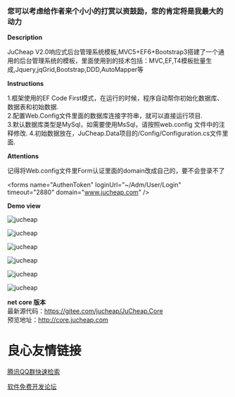 ###  您可以考虑给作者来个小小的打赏以资鼓励，您的肯定将是我最大的动力


 **Description** 

JuCheap V2.0响应式后台管理系统模板,MVC5+EF6+Bootstrap3搭建了一个通用的后台管理系统的模板，里面使用到的技术包括：MVC,EF,T4模板批量生成,Jquery,jqGrid,Bootstrap,DDD,AutoMapper等

 **Instructions** 

1.框架使用的EF Code First模式，在运行的时候，程序自动帮你初始化数据库、数据表和初始数据.  
2.配置Web.Config文件里面的数据库连接字符串，就可以直接运行项目.  
3.默认数据库类型是MySql，如需要使用MsSql，请按照web.config 文件中的注释修改. 
4.初始数据放在，JuCheap.Data项目的/Config/Configuration.cs文件里面. 

 **Attentions** 

记得将Web.config文件里Form认证里面的domain改成自己的，要不会登录不了

 &lt;forms name="AuthenToken" loginUrl="~/Adm/User/Login" timeout="2880" domain="www.jucheap.com" /&gt; 

 **Demo view**

![jucheap](http://git.oschina.net/uploads/images/2016/1109/115238_f6e40415_422345.png "jucheap")

![jucheap](http://git.oschina.net/uploads/images/2016/1109/115304_99754093_422345.png "jucheap")

![jucheap](http://git.oschina.net/uploads/images/2016/1109/122732_191c2c6c_422345.png "jucheap")

![jucheap](http://git.oschina.net/uploads/images/2016/1109/122746_7a14746f_422345.png "jucheap")

![jucheap](http://git.oschina.net/uploads/images/2016/1109/122754_cbf08341_422345.png "jucheap")

![jucheap](http://git.oschina.net/uploads/images/2016/1109/122802_622365f2_422345.png "jucheap")

 **net core 版本**   
最新源代码：https://gitee.com/jucheap/JuCheap.Core  
预览地址：http://core.jucheap.com  

 # 良心友情链接

[腾讯QQ群快速检索](http://u.720life.cn/s/8cf73f7c)

[软件免费开发论坛](http://u.720life.cn/s/bbb01dc0)